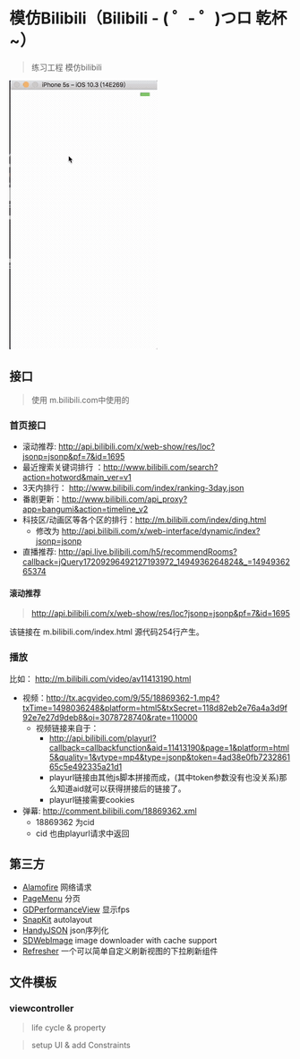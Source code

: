 #  模仿Bilibili（Bilibili - ( ゜- ゜)つロ 乾杯~）
> 练习工程 模仿bilibili

![](./BiliBili_sts/Res/quickLook.gif)

##  接口

>使用 m.bilibili.com中使用的

###  首页接口

* 滚动推荐: http://api.bilibili.com/x/web-show/res/loc?jsonp=jsonp&pf=7&id=1695
* 最近搜索关键词排行 ：http://www.bilibili.com/search?action=hotword&main_ver=v1
* 3天内排行： http://www.bilibili.com/index/ranking-3day.json
* 番剧更新：http://www.bilibili.com/api_proxy?app=bangumi&action=timeline_v2
* 科技区/动画区等各个区的排行：http://m.bilibili.com/index/ding.html
    * 修改为 http://api.bilibili.com/x/web-interface/dynamic/index?jsonp=jsonp
* 直播推荐: http://api.live.bilibili.com/h5/recommendRooms?callback=jQuery17209296492127193972_1494936264824&_=1494936265374

####  滚动推荐

>http://api.bilibili.com/x/web-show/res/loc?jsonp=jsonp&pf=7&id=1695

该链接在 m.bilibili.com/index.html 源代码254行产生。

### 播放

比如： http://m.bilibili.com/video/av11413190.html 

* 视频：http://tx.acgvideo.com/9/55/18869362-1.mp4?txTime=1498036248&platform=html5&txSecret=118d82eb2e76a4a3d9f92e7e27d9deb8&oi=3078728740&rate=110000
    * 视频链接来自于：
        * http://api.bilibili.com/playurl?callback=callbackfunction&aid=11413190&page=1&platform=html5&quality=1&vtype=mp4&type=jsonp&token=4ad38e0fb723286165c5e492335a21d1
        * playurl链接由其他js脚本拼接而成，(其中token参数没有也没关系)那么知道aid就可以获得拼接后的链接了。
        * playurl链接需要cookies
* 弹幕: http://comment.bilibili.com/18869362.xml
    * 18869362 为cid
    * cid 也由playurl请求中返回

##  第三方

* [Alamofire](https://github.com/Alamofire/Alamofire) 网络请求
* [PageMenu](https://github.com/PageMenu/PageMenu) 分页
* [GDPerformanceView](https://github.com/dani-gavrilov/GDPerformanceView-Swift) 显示fps
* [SnapKit](https://github.com/SnapKit/SnapKit) autolayout
* [HandyJSON](https://github.com/alibaba/HandyJSON) json序列化
* [SDWebImage](https://github.com/rs/SDWebImage) image downloader with cache support
* [Refresher](https://github.com/jcavar/refresher) 一个可以简单自定义刷新视图的下拉刷新组件


## 文件模板

### viewcontroller

>life cycle & property

>setup UI & add Constraints
